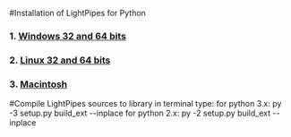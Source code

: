 #Installation of LightPipes for Python

### 1. [Windows 32 and 64 bits](./installation-instructions-Windows.md)
### 2. [Linux 32 and 64 bits](./installation-instructions-Linux.md)
### 3. [Macintosh](./installation-instructions-Mac.md)
#Compile LightPipes sources to library
in terminal type:
for python 3.x:       py -3 setup.py build_ext --inplace
for python 2.x:       py -2 setup.py build_ext --inplace
